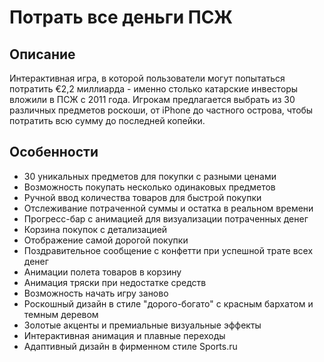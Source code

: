 # Потрать все деньги ПСЖ

## Описание

Интерактивная игра, в которой пользователи могут попытаться потратить €2,2 миллиарда - именно столько катарские инвесторы вложили в ПСЖ с 2011 года. Игрокам предлагается выбрать из 30 различных предметов роскоши, от iPhone до частного острова, чтобы потратить всю сумму до последней копейки.

## Особенности

- 30 уникальных предметов для покупки с разными ценами
- Возможность покупать несколько одинаковых предметов
- Ручной ввод количества товаров для быстрой покупки
- Отслеживание потраченной суммы и остатка в реальном времени
- Прогресс-бар с анимацией для визуализации потраченных денег
- Корзина покупок с детализацией
- Отображение самой дорогой покупки
- Поздравительное сообщение с конфетти при успешной трате всех денег
- Анимации полета товаров в корзину
- Анимация тряски при недостатке средств
- Возможность начать игру заново
- Роскошный дизайн в стиле "дорого-богато" с красным бархатом и темным деревом
- Золотые акценты и премиальные визуальные эффекты
- Интерактивная анимация и плавные переходы
- Адаптивный дизайн в фирменном стиле Sports.ru 